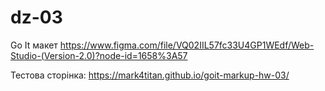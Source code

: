 # dz-03
Go It
макет
https://www.figma.com/file/VQ02IIL57fc33U4GP1WEdf/Web-Studio-(Version-2.0)?node-id=1658%3A57

Тестова сторінка:
https://mark4titan.github.io/goit-markup-hw-03/
